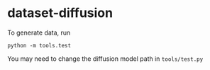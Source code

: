 # dataset-diffusion

To generate data, run
```
python -m tools.test
```

You may need to change the diffusion model path in `tools/test.py`
